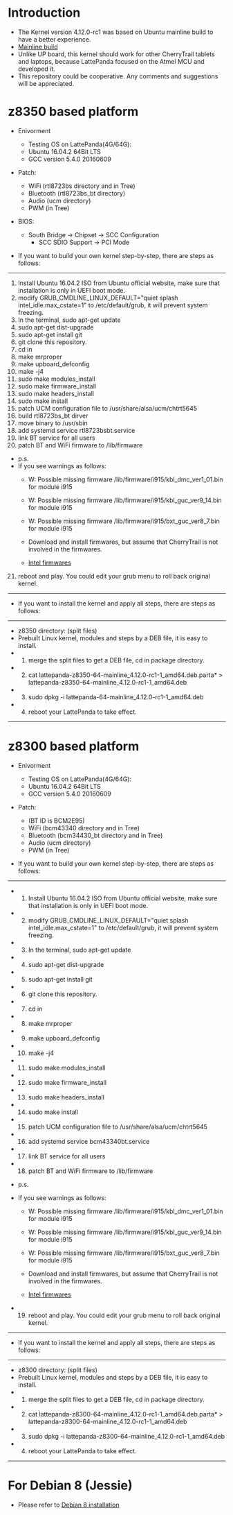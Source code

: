 # Introduction
  * The Kernel version 4.12.0-rc1 was based on Ubuntu mainline build to have a better experience.
  * [Mainline build](http://kernel.ubuntu.com/~kernel-ppa/mainline/v4.12-rc1/)
  * Unlike UP board, this kernel should work for other CherryTrail tablets and laptops, because LattePanda focused on the Atmel MCU and developed it.
  * This repository could be cooperative. Any comments and suggestions will be appreciated.

# z8350 based platform

* Enivorment
  * Testing OS on LattePanda(4G/64G):
  * Ubuntu 16.04.2 64Bit LTS 
  * GCC version 5.4.0 20160609

* Patch:
  * WiFi (rtl8723bs directory and in Tree)
  * Bluetooth (rtl8723bs_bt directory)
  * Audio (ucm directory)
  * PWM (in Tree)

* BIOS:
  * South Bridge -> Chipset -> SCC Configuration
    * SCC SDIO Support -> PCI Mode

* If you want to build your own kernel step-by-step, there are steps as follows:
-------------------------------------------------------------------------------------------
  1. Install Ubuntu 16.04.2 ISO from Ubuntu official website, make sure that installation is only in UEFI boot mode.
  2. modify GRUB_CMDLINE_LINUX_DEFAULT="quiet splash intel_idle.max_cstate=1" to /etc/default/grub, it will prevent system freezing.
  3. In the terminal, sudo apt-get update
  4. sudo apt-get dist-upgrade
  5. sudo apt-get install git
  6. git clone this repository.
  7. cd in
  8. make mrproper
  9. make upboard_defconfig
  10. make -j4
  11. sudo make modules_install
  12. sudo make firmware_install
  13. sudo make headers_install
  14. sudo make install
  15. patch UCM configuration file to /usr/share/alsa/ucm/chtrt5645
  16. build rtl8723bs_bt dirver
  17. move binary to /usr/sbin
  18. add systemd service rtl8723bsbt.service
  19. link BT service for all users
  20. patch BT and WiFi firmware to /lib/firmware

  * p.s. 
  * If you see warnings as follows:
    * W: Possible missing firmware /lib/firmware/i915/kbl_dmc_ver1_01.bin for module i915
    * W: Possible missing firmware /lib/firmware/i915/kbl_guc_ver9_14.bin for module i915
    * W: Possible missing firmware /lib/firmware/i915/bxt_guc_ver8_7.bin for module i915

    * Download and install firmwares, but assume that CherryTrail is not involved in the firmwares.
    * [Intel firmwares](https://01.org/linuxgraphics/downloads/firmware)

  21. reboot and play. You could edit your grub menu to roll back original kernel.
-------------------------------------------------------------------------------------------

* If you want to install the kernel and apply all steps, there are steps as follows:
-------------------------------------------------------------------------------------------
  * z8350 directory: (split files)
  * Prebuilt Linux kernel, modules and steps by a DEB file, it is easy to install.
  * 1. merge the split files to get a DEB file, cd in package directory.
  * 2. cat lattepanda-z8350-64-mainline_4.12.0-rc1-1_amd64.deb.parta* > lattepanda-z8350-64-mainline_4.12.0-rc1-1_amd64.deb
  * 3. sudo dpkg -i lattepanda-64-mainline_4.12.0-rc1-1_amd64.deb
  * 4. reboot your LattePanda to take effect.
-------------------------------------------------------------------------------------------

# z8300 based platform

* Enivorment
  * Testing OS on LattePanda(4G/64G):
  * Ubuntu 16.04.2 64Bit LTS 
  * GCC version 5.4.0 20160609

* Patch:
  * (BT ID is BCM2E95)
  * WiFi (bcm43340 directory and in Tree)
  * Bluetooth (bcm34430_bt directory and in Tree)
  * Audio (ucm directory)
  * PWM (in Tree)

* If you want to build your own kernel step-by-step, there are steps as follows:
-------------------------------------------------------------------------------------------
  * 1. Install Ubuntu 16.04.2 ISO from Ubuntu official website, make sure that installation is only in UEFI boot mode.
  * 2. modify GRUB_CMDLINE_LINUX_DEFAULT="quiet splash intel_idle.max_cstate=1" to /etc/default/grub, it will prevent system freezing.
  * 3. In the terminal, sudo apt-get update
  * 4. sudo apt-get dist-upgrade
  * 5. sudo apt-get install git
  * 6. git clone this repository.
  * 7. cd in
  * 8. make mrproper
  * 9. make upboard_defconfig
  * 10. make -j4
  * 11. sudo make modules_install
  * 12. sudo make firmware_install
  * 13. sudo make headers_install
  * 14. sudo make install
  * 15. patch UCM configuration file to /usr/share/alsa/ucm/chtrt5645
  * 16. add systemd service bcm43340bt.service
  * 17. link BT service for all users
  * 18. patch BT and WiFi firmware to /lib/firmware

  * p.s. 
  * If you see warnings as follows:
    * W: Possible missing firmware /lib/firmware/i915/kbl_dmc_ver1_01.bin for module i915
    * W: Possible missing firmware /lib/firmware/i915/kbl_guc_ver9_14.bin for module i915
    * W: Possible missing firmware /lib/firmware/i915/bxt_guc_ver8_7.bin for module i915

    * Download and install firmwares, but assume that CherryTrail is not involved in the firmwares.
    * [Intel firmwares](https://01.org/linuxgraphics/downloads/firmware)

  * 19. reboot and play. You could edit your grub menu to roll back original kernel.
-------------------------------------------------------------------------------------------

* If you want to install the kernel and apply all steps, there are steps as follows:
-------------------------------------------------------------------------------------------
  * z8300 directory: (split files)
  * Prebuilt Linux kernel, modules and steps by a DEB file, it is easy to install.
  * 1. merge the split files to get a DEB file, cd in package directory.
  * 2. cat lattepanda-z8300-64-mainline_4.12.0-rc1-1_amd64.deb.parta* > lattepanda-z8300-64-mainline_4.12.0-rc1-1_amd64.deb
  * 3. sudo dpkg -i lattepanda-z8300-64-mainline_4.12.0-rc1-1_amd64.deb
  * 4. reboot your LattePanda to take effect.
-------------------------------------------------------------------------------------------

# For Debian 8 (Jessie)
  * Please refer to [Debian 8 installation](https://github.com/mopplayer/lattepanda-mainline-4.11/issues/1)
